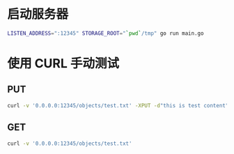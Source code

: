 # 启动服务器

```bash
LISTEN_ADDRESS=":12345" STORAGE_ROOT="`pwd`/tmp" go run main.go
```

# 使用 CURL 手动测试

## PUT

```bash
curl -v '0.0.0.0:12345/objects/test.txt' -XPUT -d"this is test content"
```

## GET

```bash
curl -v '0.0.0.0:12345/objects/test.txt'
```
